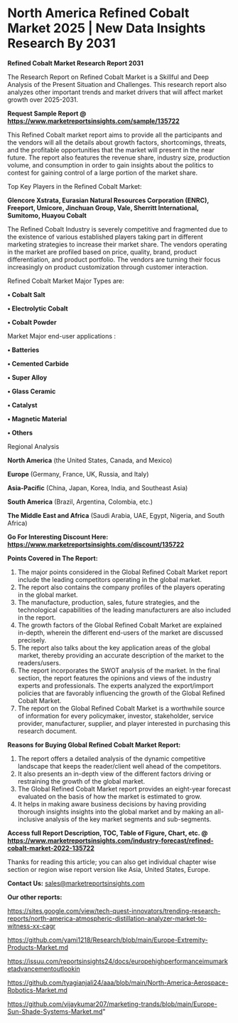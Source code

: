 # North America Refined Cobalt Market 2025 | New Data Insights Research By 2031

<strong>Refined Cobalt Market Research Report 2031</strong>

The Research Report on Refined Cobalt Market is a Skillful and Deep Analysis of the Present Situation and Challenges. This research report also analyzes other important trends and market drivers that will affect market growth over 2025-2031.

<strong>Request Sample Report @ <a href=https://www.marketreportsinsights.com/sample/135722>https://www.marketreportsinsights.com/sample/135722</a></strong>

This Refined Cobalt market report aims to provide all the participants and the vendors will all the details about growth factors, shortcomings, threats, and the profitable opportunities that the market will present in the near future. The report also features the revenue share, industry size, production volume, and consumption in order to gain insights about the politics to contest for gaining control of a large portion of the market share.

Top Key Players in the Refined Cobalt Market:

<strong>Glencore Xstrata, Eurasian Natural Resources Corporation (ENRC), Freeport, Umicore, Jinchuan Group, Vale, Sherritt International, Sumitomo, Huayou Cobalt</strong>

The Refined Cobalt Industry is severely competitive and fragmented due to the existence of various established players taking part in different marketing strategies to increase their market share. The vendors operating in the market are profiled based on price, quality, brand, product differentiation, and product portfolio. The vendors are turning their focus increasingly on product customization through customer interaction.

Refined Cobalt Market Major Types are:

<strong>• Cobalt Salt

• Electrolytic Cobalt

• Cobalt Powder</strong>

Market Major end-user applications :

<strong>• Batteries

• Cemented Carbide

• Super Alloy

• Glass Ceramic

• Catalyst

• Magnetic Material

• Others</strong>

Regional Analysis

</u><strong><b>North America</b></strong> (the United States, Canada, and Mexico)

<strong><b>Europe </b></strong>(Germany, France, UK, Russia, and Italy)

<strong><b>Asia-Pacific</b></strong> (China, Japan, Korea, India, and Southeast Asia)

<strong><b>South America</b></strong> (Brazil, Argentina, Colombia, etc.)

<strong><b>The Middle East and Africa</b></strong> (Saudi Arabia, UAE, Egypt, Nigeria, and South Africa)

<strong>Go For Interesting Discount Here: <a href=https://www.marketreportsinsights.com/discount/135722>https://www.marketreportsinsights.com/discount/135722</a></strong>

<strong>Points Covered in The Report:</strong>
<ol>
  <li>The major points considered in the Global Refined Cobalt Market report include the leading competitors operating in the global market.</li>
  <li>The report also contains the company profiles of the players operating in the global market.</li>
  <li>The manufacture, production, sales, future strategies, and the technological capabilities of the leading manufacturers are also included in the report.</li>
  <li>The growth factors of the Global Refined Cobalt Market are explained in-depth, wherein the different end-users of the market are discussed precisely.</li>
  <li>The report also talks about the key application areas of the global market, thereby providing an accurate description of the market to the readers/users.</li>
  <li>The report incorporates the SWOT analysis of the market. In the final section, the report features the opinions and views of the industry experts and professionals. The experts analyzed the export/import policies that are favorably influencing the growth of the Global Refined Cobalt Market.</li>
  <li>The report on the Global Refined Cobalt Market is a worthwhile source of information for every policymaker, investor, stakeholder, service provider, manufacturer, supplier, and player interested in purchasing this research document.</li>
</ol>
<strong>Reasons for Buying Global Refined Cobalt Market Report:</strong>

<ol>
  <li>The report offers a detailed analysis of the dynamic competitive landscape that keeps the reader/client well ahead of the competitors.</li>
  <li>It also presents an in-depth view of the different factors driving or restraining the growth of the global market.</li>
  <li>The Global Refined Cobalt Market report provides an eight-year forecast evaluated on the basis of how the market is estimated to grow.</li>
  <li>It helps in making aware business decisions by having providing thorough insights insights into the global market and by making an all-inclusive analysis of the key market segments and sub-segments.</li>
</ol>
<strong>Access full Report Description, TOC, Table of Figure, Chart, etc. @ <a href=https://www.marketreportsinsights.com/industry-forecast/refined-cobalt-market-2022-135722>https://www.marketreportsinsights.com/industry-forecast/refined-cobalt-market-2022-135722</a></strong>


Thanks for reading this article; you can also get individual chapter wise section or region wise report version like Asia, United States, Europe.

<strong>Contact Us:</strong>
sales@marketreportsinsights.com

<strong>Our other reports:</strong>

<a href=https://sites.google.com/view/tech-quest-innovators/trending-research-reports/north-america-atmospheric-distillation-analyzer-market-to-witness-xx-cagr>https://sites.google.com/view/tech-quest-innovators/trending-research-reports/north-america-atmospheric-distillation-analyzer-market-to-witness-xx-cagr</a>

<a href=https://github.com/yami1218/Research/blob/main/Europe-Extremity-Products-Market.md>https://github.com/yami1218/Research/blob/main/Europe-Extremity-Products-Market.md</a>

<a href=https://issuu.com/reportsinsights24/docs/europehighperformanceimumarketadvancementoutlookin>https://issuu.com/reportsinsights24/docs/europehighperformanceimumarketadvancementoutlookin</a>

<a href=https://github.com/tyagianjali24/aaa/blob/main/North-America-Aerospace-Robotics-Market.md>https://github.com/tyagianjali24/aaa/blob/main/North-America-Aerospace-Robotics-Market.md</a>

<a href=https://github.com/vijaykumar207/marketing-trands/blob/main/Europe-Sun-Shade-Systems-Market.md>https://github.com/vijaykumar207/marketing-trands/blob/main/Europe-Sun-Shade-Systems-Market.md</a>"
